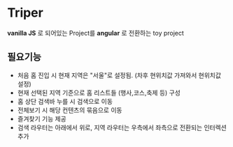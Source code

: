 # Triper

**vanilla JS** 로 되어있는 Project를 **angular** 로 전환하는 toy project



 ## 필요기능
- 처음 홈 진입 시 현재 지역은 "서울"로 설정됨. (차후 현위치값 가져와서 현위치값 설정)
- 현재 선택된 지역 기준으로 홈 리스트들 (행사,코스,축제 등) 구성
- 홈 상단 검색바 누를 시 검색으로 이동
- 전체보기 시 해당 컨텐츠의 묶음으로 이동
- 즐겨찾기 기능 제공
- 검색 라우터는 아래에서 위로, 지역 라우터는 우측에서 좌측으로 전환되는 인터렉션 추가